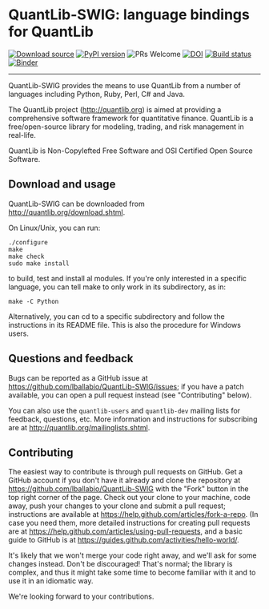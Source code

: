 
QuantLib-SWIG: language bindings for QuantLib
=============================================

[![Download source](https://img.shields.io/github/v/release/lballabio/QuantLib-SWIG?label=source&sort=semver)](https://github.com/lballabio/QuantLib-SWIG/releases/latest)
[![PyPI version](https://badge.fury.io/py/QuantLib.svg)](https://badge.fury.io/py/QuantLib)
![PRs Welcome](https://img.shields.io/badge/PRs%20-welcome-brightgreen.svg)
[![DOI](https://zenodo.org/badge/DOI/10.5281/zenodo.1441003.svg)](https://doi.org/10.5281/zenodo.1441003)
[![Build status](https://github.com/lballabio/QuantLib-SWIG/workflows/Linux%20build/badge.svg?branch=master)](https://github.com/lballabio/QuantLib-SWIG/actions?query=workflow%3A%22Linux+build%22)
[![Binder](https://mybinder.org/badge_logo.svg)](https://mybinder.org/v2/gh/lballabio/QuantLib-SWIG/binder?filepath=Python%2Fexamples)

---

QuantLib-SWIG provides the means to use QuantLib from a number of
languages including Python, Ruby, Perl, C# and Java.

The QuantLib project (<http://quantlib.org>) is aimed at providing a
comprehensive software framework for quantitative finance. QuantLib is
a free/open-source library for modeling, trading, and risk management
in real-life.

QuantLib is Non-Copylefted Free Software and OSI Certified Open Source
Software.


Download and usage
------------------

QuantLib-SWIG can be downloaded from <http://quantlib.org/download.shtml>.

On Linux/Unix, you can run:

    ./configure
    make
    make check
    sudo make install

to build, test and install al modules. If you're only interested in a
specific language, you can tell make to only work in its subdirectory,
as in:

    make -C Python

Alternatively, you can cd to a specific subdirectory and follow the
instructions in its README file. This is also the procedure for
Windows users.


Questions and feedback
----------------------

Bugs can be reported as a GitHub issue at
<https://github.com/lballabio/QuantLib-SWIG/issues>; if you have a
patch available, you can open a pull request instead (see
"Contributing" below).

You can also use the `quantlib-users` and `quantlib-dev` mailing lists
for feedback, questions, etc.  More information and instructions for
subscribing are at <http://quantlib.org/mailinglists.shtml>.


Contributing
------------

The easiest way to contribute is through pull requests on GitHub.  Get
a GitHub account if you don't have it already and clone the repository
at <https://github.com/lballabio/QuantLib-SWIG> with the "Fork" button
in the top right corner of the page. Check out your clone to your
machine, code away, push your changes to your clone and submit a pull
request; instructions are available at
<https://help.github.com/articles/fork-a-repo>.  (In case you need
them, more detailed instructions for creating pull requests are at
<https://help.github.com/articles/using-pull-requests>, and a basic
guide to GitHub is at
<https://guides.github.com/activities/hello-world/>.

It's likely that we won't merge your code right away, and we'll ask
for some changes instead. Don't be discouraged! That's normal; the
library is complex, and thus it might take some time to become
familiar with it and to use it in an idiomatic way.

We're looking forward to your contributions.

